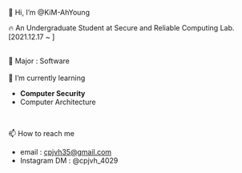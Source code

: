 👋 Hi, I’m @KiM-AhYoung

🔥 An Undergraduate Student at Secure and Reliable Computing Lab. 
[2021.12.17 ~ ]

<br>👀 Major : Software </br>
<br>
🌱 I’m currently learning
 - **Computer Security**
 - Computer Architecture
 </br> 

📫 How to reach me
 - email : cpjvh35@gmail.com
 - Instagram DM : @cpjvh_4029
